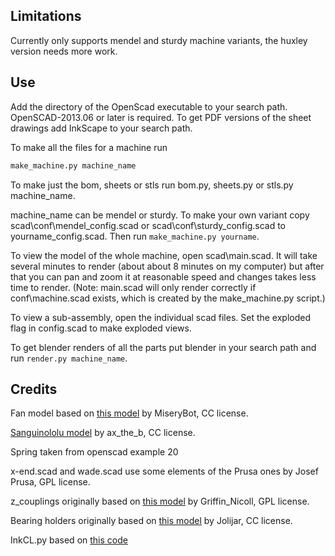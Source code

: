 Limitations
-----------
Currently only supports mendel and sturdy machine variants, the huxley version needs more work.

Use
---
Add the directory of the OpenScad executable to your search path. OpenSCAD-2013.06 or later is required.
To get PDF versions of the sheet drawings add InkScape to your search path.

To make all the files for a machine run
```python
make_machine.py machine_name
```

To make just the bom, sheets or stls run bom.py, sheets.py or stls.py machine\_name.

machine\_name can be mendel or sturdy. To make your own variant copy scad\conf\mendel\_config.scad or scad\conf\sturdy\_config.scad to yourname\_config.scad.  Then run `make_machine.py yourname`.

To view the model of the whole machine, open scad\main.scad. It will take several minutes to render (about about 8 minutes on my computer) but after that you can pan and zoom it at reasonable speed and changes takes less time to render.  (Note: main.scad will only render correctly if conf\machine.scad exists, which is created by the make_machine.py script.)

To view a sub-assembly, open the individual scad files. Set the exploded flag in config.scad to make exploded views.

To get blender renders of all the parts put blender in your search path and run `render.py machine_name`.

Credits
-------
Fan model based on [this model](http://www.thingiverse.com/thing:8063) by MiseryBot, CC license.

[Sanguinololu model](http://www.thingiverse.com/thing:18606) by ax\_the\_b, CC license.

Spring taken from openscad example 20

x-end.scad and wade.scad use some elements of the Prusa ones by Josef Prusa, GPL license.

z_couplings originally based on [this model](http://www.thingiverse.com/thing:7153) by Griffin_Nicoll, GPL license.

Bearing holders originally based on [this model](http://www.thingiverse.com/thing:7755) by Jolijar, CC license.

InkCL.py based on [this code](http://kaioa.com/node/42)

